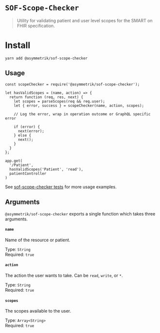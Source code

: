# `SOF-Scope-Checker`

> Utility for validating patient and user level scopes for the SMART on FHIR specification.

# Install

```shell
yarn add @asymmetrik/sof-scope-checker
```

## Usage

```
const scopeChecker = require('@asymmetrik/sof-scope-checker');

let hasValidScopes = (name, action) => {
  return function (req, res, next) {
    let scopes = parseScopes(req && req.user);
    let { error, success } = scopeChecker(name, action, scopes);

    // Log the error, wrap in operation outcome or GraphQL specific error

    if (error) {
      next(error);
    } else {
      next();
    }
  }
};

app.get(
  '/Patient',
  hasValidScopes('Patient', 'read'),
  patientController
)
```

See [sof-scope-checker tests](https://github.com/Asymmetrik/phx-tools/blob/master/packages/sof-scope-checker/index.test.js) for more usage examples.

## Arguments

`@asymmetrik/sof-scope-checker` exports a single function which takes three arguments. 

#### `name`
Name of the resource or patient. 

Type: `String`  
Required: `true`  

#### `action`
The action the user wants to take. Can be `read`, `write`, or `*`.

Type: `String`  
Required: `true`  

#### `scopes`
The scopes available to the user.

Type: `Array<String>`  
Required: `true`  
